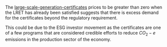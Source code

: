 The [large-scale-generation-certificates](large-scale-generation-certificates.md) prices to be greater than zero when the LRET has already been satisfied suggests that there is excess demand for the certificates beyond the regulatory requirement. 

This could be due to the ESG investor movement as the certificates are one of a few programs that are considered credible efforts to reduce $CO_2-e$ emissions in the production sector of the economy.